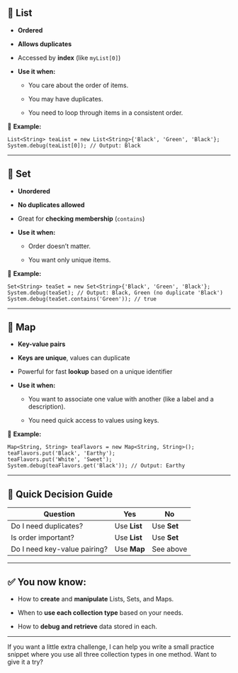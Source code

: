 ## 🔁 **List**

- **Ordered**
    
- **Allows duplicates**
    
- Accessed by **index** (like `myList[0]`)
    
- **Use it when:**
    
    - You care about the order of items.
        
    - You may have duplicates.
        
    - You need to loop through items in a consistent order.
        

📌 **Example:**

```apex
List<String> teaList = new List<String>{'Black', 'Green', 'Black'};
System.debug(teaList[0]); // Output: Black
```

---

## 🔀 **Set**

- **Unordered**
    
- **No duplicates allowed**
    
- Great for **checking membership** (`contains`)
    
- **Use it when:**
    
    - Order doesn’t matter.
        
    - You want only unique items.
        

📌 **Example:**

```apex
Set<String> teaSet = new Set<String>{'Black', 'Green', 'Black'};
System.debug(teaSet); // Output: Black, Green (no duplicate 'Black')
System.debug(teaSet.contains('Green')); // true
```

---

## 🔑 **Map**

- **Key-value pairs**
    
- **Keys are unique**, values can duplicate
    
- Powerful for fast **lookup** based on a unique identifier
    
- **Use it when:**
    
    - You want to associate one value with another (like a label and a description).
        
    - You need quick access to values using keys.
        

📌 **Example:**

```apex
Map<String, String> teaFlavors = new Map<String, String>();
teaFlavors.put('Black', 'Earthy');
teaFlavors.put('White', 'Sweet');
System.debug(teaFlavors.get('Black')); // Output: Earthy
```

---

## 🧠 **Quick Decision Guide**

|Question|Yes|No|
|---|---|---|
|Do I need duplicates?|Use **List**|Use **Set**|
|Is order important?|Use **List**|Use **Set**|
|Do I need key-value pairing?|Use **Map**|See above|

---

## ✅ You now know:

- How to **create** and **manipulate** Lists, Sets, and Maps.
    
- When to **use each collection type** based on your needs.
    
- How to **debug and retrieve** data stored in each.
    

---

If you want a little extra challenge, I can help you write a small practice snippet where you use all three collection types in one method. Want to give it a try?